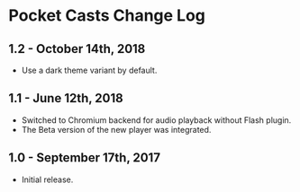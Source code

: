 Pocket Casts Change Log
=======================

1.2 - October 14th, 2018
------------------------

  * Use a dark theme variant by default.

1.1 - June 12th, 2018
---------------------

  * Switched to Chromium backend for audio playback without Flash plugin.
  * The Beta version of the new player was integrated.

1.0 - September 17th, 2017
-----------------------

  * Initial release.
